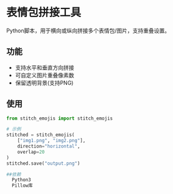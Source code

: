 # 表情包拼接工具

Python脚本，用于横向或纵向拼接多个表情包/图片，支持重叠设置。

## 功能
- 支持水平和垂直方向拼接
- 可自定义图片重叠像素数
- 保留透明背景(支持PNG)

## 使用
```python
from stitch_emojis import stitch_emojis

# 示例
stitched = stitch_emojis(
    ["img1.png", "img2.png"],
    direction="horizontal",
    overlap=20
)
stitched.save("output.png")

##依赖
  Python3
  Pillow库
